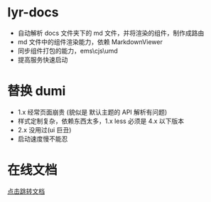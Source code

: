 # lyr-docs

- 自动解析 docs 文件夹下的 md 文件，并将渲染的组件，制作成路由
- md 文件中的组件渲染能力，依赖 MarkdownViewer
- 同步组件打包的能力，ems\cjs\umd
- 提高服务快速启动

# 替换 dumi

- 1.x 经常页面崩贵 (貌似是 默认主题的 API 解析有问题)
- 样式定制复杂，依赖东西太多，1.x less 必须是 4.x 以下版本
- 2.x 没用过(ui 巨丑)
- 启动速度慢不能忍

# 在线文档

[点击跳转文档](http://dev-ops.yunliang.cloud/website/lyr-docs)
